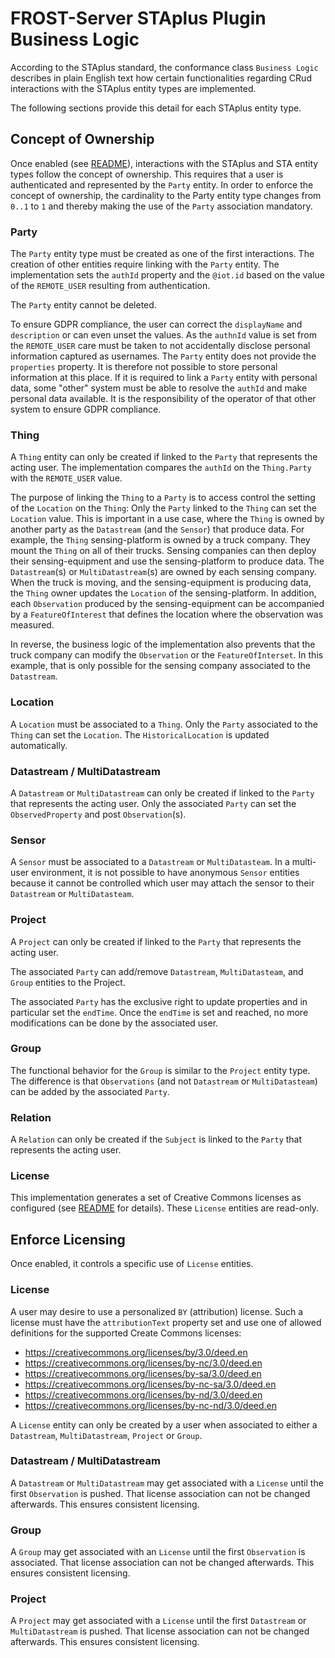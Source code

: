 # FROST-Server STAplus Plugin Business Logic

According to the STAplus standard, the conformance class `Business Logic` describes in plain English text how certain
functionalities regarding CRud interactions with the STAplus entity types are implemented.

The following sections provide this detail for each STAplus entity type.

## Concept of Ownership

Once enabled (see [README](/README.md)), interactions with the STAplus and STA entity types follow the concept of
ownership. This requires that a user is authenticated and represented by the `Party` entity. In order to enforce the
concept of ownership, the cardinality to the Party entity type changes from `0..1` to `1` and thereby making the use of
the `Party` association mandatory.

### Party

The `Party` entity type must be created as one of the first interactions. The creation of other entities require linking
with the `Party` entity. The implementation sets the `authId` property and the `@iot.id` based on the value of
the `REMOTE_USER` resulting from authentication.

The `Party` entity cannot be deleted.

To ensure GDPR compliance, the user can correct the `displayName` and `description` or can even unset the values. As
the `authnId` value is set from the `REMOTE_USER` care must be taken to not accidentally disclose personal information
captured as usernames. The `Party` entity does not provide the `properties` property. It is therefore not possible to
store personal information at this place. If it is required to link a `Party` entity with personal data, some "other"
system must be able to resolve the `authId` and make personal data available. It is the responsibility of the operator 
of that other system to ensure GDPR compliance.

### Thing

A `Thing` entity can only be created if linked to the `Party` that represents the acting user. The implementation
compares the `authId` on the `Thing.Party` with the `REMOTE_USER` value.

The purpose of linking the `Thing` to a `Party` is to access control the setting of the `Location` on the `Thing`: Only
the `Party` linked to the `Thing` can set the `Location` value.
This is important in a use case, where the `Thing` is owned by another party as the `Datastream` (and the `Sensor`) that
produce data. For example, the `Thing` sensing-platform is owned by a truck company. They mount the `Thing` on all of 
their trucks. Sensing companies can then deploy their sensing-equipment and use the sensing-platform to produce data. 
The `Datastream`(s) or `MultiDatastream`(s) are owned by each sensing company. When the truck is moving, and the 
sensing-equipment is producing data, the `Thing` owner updates the `Location` of the sensing-platform.
In addition, each `Observation` produced by the sensing-equipment can be accompanied by a `FeatureOfInterest` that
defines the location where the observation was measured.

In reverse, the business logic of the implementation also prevents that the truck company can modify the `Observation`
or the `FeatureOfInterset`. In this example, that is only possible for the sensing company associated to the `Datastream`.

### Location

A `Location` must be associated to a `Thing`. Only the `Party` associated to the `Thing` can set the `Location`. The 
`HistoricalLocation` is updated automatically.

### Datastream / MultiDatastream

A `Datastream` or `MultiDatastream` can only be created if linked to the `Party` that represents the acting user. Only 
the associated `Party` can set the `ObservedProperty` and post `Observation`(s).

### Sensor

A `Sensor` must be associated to a `Datastream` or `MultiDatasteam`. In a multi-user environment, it is not possible
to have anonymous `Sensor` entities because it cannot be controlled which user may attach the sensor to their
`Datastream` or `MultiDatasteam`.

### Project

A `Project` can only be created if linked to the `Party` that represents the acting user. 

The associated `Party` can add/remove `Datastream`, `MultiDatasteam`, and `Group` entities to the Project.

The associated `Party` has the exclusive right to update properties and in particular set the `endTime`. Once the 
`endTime` is set and reached, no more modifications can be done by the associated user.

### Group

The functional behavior for the `Group` is similar to the `Project` entity type. The difference is that `Observations`
(and not `Datastream` or `MultiDatasteam`) can be added by the associated `Party`.

### Relation

A `Relation` can only be created if the `Subject` is linked to the `Party` that represents the acting user.

### License

This implementation generates a set of Creative Commons licenses as configured (see [README](/README.md) for details).
These `License` entities are read-only.

## Enforce Licensing

Once enabled, it controls a specific use of `License` entities.

### License

A user may desire to use a personalized `BY` (attribution) license. Such a license must have the `attributionText` 
property set and use one of allowed definitions for the supported Create Commons licenses:

- https://creativecommons.org/licenses/by/3.0/deed.en
- https://creativecommons.org/licenses/by-nc/3.0/deed.en
- https://creativecommons.org/licenses/by-sa/3.0/deed.en
- https://creativecommons.org/licenses/by-nc-sa/3.0/deed.en
- https://creativecommons.org/licenses/by-nd/3.0/deed.en
- https://creativecommons.org/licenses/by-nc-nd/3.0/deed.en

A `License` entity can only be created by a user when associated to either a `Datastream`, `MultiDatastream`, `Project` 
or `Group`.

### Datastream / MultiDatastream
A `Datastream` or `MultiDatastream` may get associated with a `License` until the first `Observation` is pushed. That
license association can not be changed afterwards. This ensures consistent licensing.

### Group
A `Group` may get associated with an `License` until the first `Observation` is associated. That
license association can not be changed afterwards. This ensures consistent licensing.

### Project
A `Project` may get associated with a `License` until the first `Datastream` or `MultiDatastream` is pushed. That
license association can not be changed afterwards. This ensures consistent licensing.